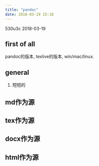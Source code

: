 ```yaml
---
title: "pandoc"
date: 2018-03-19 15:18
---
```


530u3c 2018-03-19


## first of all

pandoc的版本, texlive的版本, win/mac/linux. 


## general

1. 短短的


## md作为源


## tex作为源


## docx作为源



## html作为源
